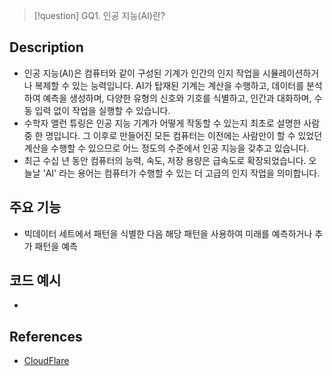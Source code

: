 >[!question]
>GQ1. 인공 지능(AI)란?
## Description
- 인공 지능(AI)은 컴퓨터와 같이 구성된 기계가 인간의 인지 작업을 시뮬레이션하거나 복제할 수 있는 능력입니다. AI가 탑재된 기계는 계산을 수행하고, 데이터를 분석하여 예측을 생성하며, 다양한 유형의 신호와 기호를 식별하고, 인간과 대화하며, 수동 입력 없이 작업을 실행할 수 있습니다.
- 수학자 앨런 튜링은 인공 지능 기계가 어떻게 작동할 수 있는지 최초로 설명한 사람 중 한 명입니다. 그 이후로 만들어진 모든 컴퓨터는 이전에는 사람만이 할 수 있었던 계산을 수행할 수 있으므로 어느 정도의 수준에서 인공 지능을 갖추고 있습니다.
- 최근 수십 년 동안 컴퓨터의 능력, 속도, 저장 용량은 급속도로 확장되었습니다. 오늘날 'AI' 라는 용어는 컴퓨터가 수행할 수 있는 더 고급의 인지 작업을 의미합니다.

## 주요 기능
+ 빅데이터 세트에서 패턴을 식별한 다음 해당 패턴을 사용하여 미래를 예측하거나 추가 패턴을 예측

## 코드 예시
+ 

## References
- [CloudFlare](https://www.cloudflare.com/learning/ai/what-is-artificial-intelligence/)